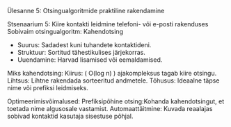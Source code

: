 Ülesanne 5: Otsingualgoritmide praktiline rakendamine

Stsenaarium 5: Kiire kontakti leidmine telefoni- või e-posti rakenduses
Sobivaim otsingualgoritm: Kahendotsing
  - Suurus: Sadadest kuni tuhandete kontaktideni.
  - Struktuur: Sortitud tähestikulises järjekorras.
  - Uuendamine: Harvad lisamised või eemaldamised.

Miks kahendotsing:
Kiirus:  ( O(log n) ) ajakompleksus tagab kiire otsingu.
Lihtsus: Lihtne rakendada sorteeritud andmetele.
Tõhusus: Ideaalne täpse nime või prefiksi leidmiseks.

Optimeerimisvõimalused:
Prefiksipõhine otsing:Kohanda kahendotsingut, et toetada nime algusosale vastamist.
Automaattäitmine: Kuvada reaalajas sobivad kontaktid kasutaja sisestuse põhjal.


